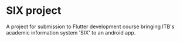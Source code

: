# SIX project

A project for submission to Flutter development course bringing ITB's academic information system 'SIX' to an android app.

